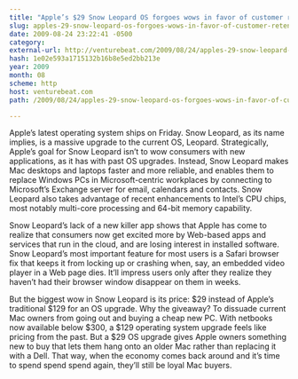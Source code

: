 ```yaml
---
title: "Apple’s $29 Snow Leopard OS forgoes wows in favor of customer retention"
slug: apples-29-snow-leopard-os-forgoes-wows-in-favor-of-customer-retention
date: 2009-08-24 23:22:41 -0500
category: 
external-url: http://venturebeat.com/2009/08/24/apples-29-snow-leopard-os-forgoes-wows-in-favor-of-customer-retention/
hash: 1e02e593a1715132b16b8e5ed2bb213e
year: 2009
month: 08
scheme: http
host: venturebeat.com
path: /2009/08/24/apples-29-snow-leopard-os-forgoes-wows-in-favor-of-customer-retention/

---
```


Apple’s latest operating system ships on Friday. Snow Leopard, as its name implies, is a massive upgrade to the current OS, Leopard. Strategically, Apple’s goal for Snow Leopard isn’t to wow consumers with new applications, as it has with past OS upgrades. Instead, Snow Leopard makes Mac desktops and laptops faster and more reliable, and enables them to replace Windows PCs in Microsoft-centric workplaces by connecting to Microsoft’s Exchange server for email, calendars and contacts. Snow Leopard also takes advantage of recent enhancements to Intel’s CPU chips, most notably multi-core processing and 64-bit memory capability.

Snow Leopard’s lack of a new killer app shows that Apple has come to realize that consumers now get excited more by Web-based apps and services that run in the cloud, and are losing interest in installed software. Snow Leopard’s most important feature for most users is a Safari browser fix that keeps it from locking up or crashing when, say, an embedded video player in a Web page dies. It’ll impress users only after they realize they haven’t had their browser window disappear on them in weeks.

But the biggest wow in Snow Leopard is its price: $29 instead of Apple’s traditional $129 for an OS upgrade. Why the giveaway? To dissuade current Mac owners from going out and buying a cheap new PC. With netbooks now available below $300, a $129 operating system upgrade feels like pricing from the past. But a $29 OS upgrade gives Apple owners something new to buy that lets them hang onto an older Mac rather than replacing it with a Dell. That way, when the economy comes back around and it’s time to spend spend spend again, they’ll still be loyal Mac buyers.



    

